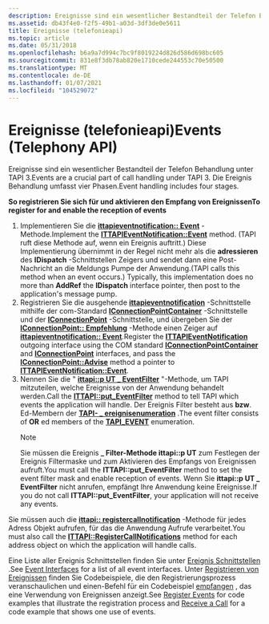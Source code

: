 ```yaml
---
description: Ereignisse sind ein wesentlicher Bestandteil der Telefon Behandlung unter TAPI 3. Die Ereignis Behandlung umfasst vier Phasen.
ms.assetid: db43f4e0-f2f5-49b1-a03d-3df3de0e5611
title: Ereignisse (telefonieapi)
ms.topic: article
ms.date: 05/31/2018
ms.openlocfilehash: b6a9a7d994c7bc9f8019224d826d586d698bc605
ms.sourcegitcommit: 831e8f3db78ab820e1710cede244553c70e50500
ms.translationtype: MT
ms.contentlocale: de-DE
ms.lasthandoff: 01/07/2021
ms.locfileid: "104529072"
---
```

# <a name="events-telephony-api"></a><span data-ttu-id="2502e-104">Ereignisse (telefonieapi)</span><span class="sxs-lookup"><span data-stu-id="2502e-104">Events (Telephony API)</span></span>

<span data-ttu-id="2502e-105">Ereignisse sind ein wesentlicher Bestandteil der Telefon Behandlung unter TAPI 3.</span><span class="sxs-lookup"><span data-stu-id="2502e-105">Events are a crucial part of call handling under TAPI 3.</span></span> <span data-ttu-id="2502e-106">Die Ereignis Behandlung umfasst vier Phasen.</span><span class="sxs-lookup"><span data-stu-id="2502e-106">Event handling includes four stages.</span></span>

<span data-ttu-id="2502e-107">**So registrieren Sie sich für und aktivieren den Empfang von Ereignissen**</span><span class="sxs-lookup"><span data-stu-id="2502e-107">**To register for and enable the reception of events**</span></span>

1.  <span data-ttu-id="2502e-108">Implementieren Sie die [**ittapieventnotification:: Event**](/windows/desktop/api/Tapi3if/nf-tapi3if-ittapieventnotification-event) -Methode.</span><span class="sxs-lookup"><span data-stu-id="2502e-108">Implement the [**ITTAPIEventNotification::Event**](/windows/desktop/api/Tapi3if/nf-tapi3if-ittapieventnotification-event) method.</span></span> <span data-ttu-id="2502e-109">(TAPI ruft diese Methode auf, wenn ein Ereignis auftritt.) Diese Implementierung übernimmt in der Regel nicht mehr als die **adressieren** des **IDispatch** -Schnittstellen Zeigers und sendet dann eine Post-Nachricht an die Meldungs Pumpe der Anwendung.</span><span class="sxs-lookup"><span data-stu-id="2502e-109">(TAPI calls this method when an event occurs.) Typically, this implementation does no more than **AddRef** the **IDispatch** interface pointer, then post to the application's message pump.</span></span>
2.  <span data-ttu-id="2502e-110">Registrieren Sie die ausgehende [**ittapieventnotification**](/windows/desktop/api/Tapi3if/nn-tapi3if-ittapieventnotification) -Schnittstelle mithilfe der com-Standard [**IConnectionPointContainer**](/windows/win32/api/ocidl/nn-ocidl-iconnectionpointcontainer) -Schnittstelle und der [**IConnectionPoint**](/windows/win32/api/ocidl/nn-ocidl-iconnectionpoint) -Schnittstelle, und übergeben Sie der [**IConnectionPoint:: Empfehlung**](/windows/win32/api/ocidl/nf-ocidl-iconnectionpoint-advise) -Methode einen Zeiger auf [**ittapieventnotification:: Event**](/windows/desktop/api/Tapi3if/nf-tapi3if-ittapieventnotification-event).</span><span class="sxs-lookup"><span data-stu-id="2502e-110">Register the [**ITTAPIEventNotification**](/windows/desktop/api/Tapi3if/nn-tapi3if-ittapieventnotification) outgoing interface using the COM standard [**IConnectionPointContainer**](/windows/win32/api/ocidl/nn-ocidl-iconnectionpointcontainer) and [**IConnectionPoint**](/windows/win32/api/ocidl/nn-ocidl-iconnectionpoint) interfaces, and pass the [**IConnectionPoint::Advise**](/windows/win32/api/ocidl/nf-ocidl-iconnectionpoint-advise) method a pointer to [**ITTAPIEventNotification::Event**](/windows/desktop/api/Tapi3if/nf-tapi3if-ittapieventnotification-event).</span></span>
3.  <span data-ttu-id="2502e-111">Nennen Sie die " [**ittapi::p UT \_ EventFilter**](/windows/desktop/api/tapi3if/nf-tapi3if-ittapi-put_eventfilter) "-Methode, um TAPI mitzuteilen, welche Ereignisse von der Anwendung behandelt werden.</span><span class="sxs-lookup"><span data-stu-id="2502e-111">Call the [**ITTAPI::put\_EventFilter**](/windows/desktop/api/tapi3if/nf-tapi3if-ittapi-put_eventfilter) method to tell TAPI which events the application will handle.</span></span> <span data-ttu-id="2502e-112">Der Ereignis Filter besteht aus **bzw**. Ed-Membern der [**TAPI- \_ ereignisenumeration**](/windows/desktop/api/Tapi3if/ne-tapi3if-tapi_event) .</span><span class="sxs-lookup"><span data-stu-id="2502e-112">The event filter consists of **OR** ed members of the [**TAPI\_EVENT**](/windows/desktop/api/Tapi3if/ne-tapi3if-tapi_event) enumeration.</span></span>
    > [!Note]  
    > <span data-ttu-id="2502e-113">Sie müssen die Ereignis **\_ Filter-Methode ittapi::p UT** zum Festlegen der Ereignis Filtermaske und zum Aktivieren des Empfangs von Ereignissen aufruft.</span><span class="sxs-lookup"><span data-stu-id="2502e-113">You must call the **ITTAPI::put\_EventFilter** method to set the event filter mask and enable reception of events.</span></span> <span data-ttu-id="2502e-114">Wenn Sie **ittapi::p UT \_ EventFilter** nicht anrufen, empfängt Ihre Anwendung keine Ereignisse.</span><span class="sxs-lookup"><span data-stu-id="2502e-114">If you do not call **ITTAPI::put\_EventFilter**, your application will not receive any events.</span></span>

     

<span data-ttu-id="2502e-115">Sie müssen auch die [**ittapi:: registercallnotification**](/windows/desktop/api/tapi3if/nf-tapi3if-ittapi-registercallnotifications) -Methode für jedes Adress Objekt aufrufen, für das die Anwendung Aufrufe verarbeitet.</span><span class="sxs-lookup"><span data-stu-id="2502e-115">You must also call the [**ITTAPI::RegisterCallNotifications**](/windows/desktop/api/tapi3if/nf-tapi3if-ittapi-registercallnotifications) method for each address object on which the application will handle calls.</span></span>

<span data-ttu-id="2502e-116">Eine Liste aller Ereignis Schnittstellen finden Sie unter [Ereignis Schnittstellen](./event-interfaces.md) .</span><span class="sxs-lookup"><span data-stu-id="2502e-116">See [Event Interfaces](./event-interfaces.md) for a list of all event interfaces.</span></span> <span data-ttu-id="2502e-117">Unter [Registrieren von Ereignissen](register-events.md) finden Sie Codebeispiele, die den Registrierungsprozess veranschaulichen und einen-Befehl für ein Codebeispiel [empfangen](receive-a-call.md) , das eine Verwendung von Ereignissen anzeigt.</span><span class="sxs-lookup"><span data-stu-id="2502e-117">See [Register Events](register-events.md) for code examples that illustrate the registration process and [Receive a Call](receive-a-call.md) for a code example that shows one use of events.</span></span>

 

 
